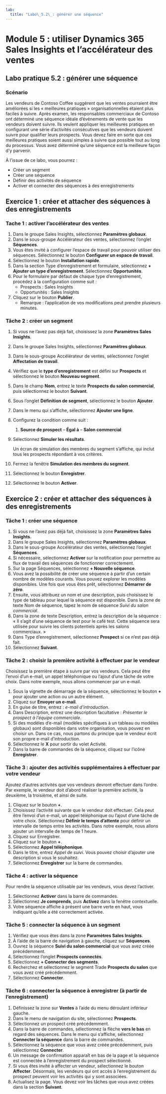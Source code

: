 ```yaml
---
lab:
  title: "Labo\_5.2\_: générer une séquence"
---
```


# Module 5 : utiliser Dynamics 365 Sales Insights et l’accélérateur des ventes 

## Labo pratique 5.2 : générer une séquence

### Scénario
Les vendeurs de Contoso Coffee suggèrent que les ventes pourraient être améliorées si les « meilleures pratiques » organisationnelles étaient plus faciles à suivre. Après examen, les responsables commerciaux de Contoso ont déterminé une séquence idéale d’événements de vente que les vendeurs doivent suivre. Ils veulent appliquer les meilleures pratiques en configurant une série d’activités consécutives que les vendeurs doivent suivre pour qualifier leurs prospects. Vous devez faire en sorte que ces meilleures pratiques soient aussi simples à suivre que possible tout au long du processus. Vous avez déterminé qu’une séquence est la meilleure façon d’y parvenir.

À l’issue de ce labo, vous pourrez :

-   Créer un segment
-   Créer une séquence
-   Définir des activités de séquence
-   Activer et connecter des séquences à des enregistrements

## Exercice 1 : créer et attacher des séquences à des enregistrements

### Tache 1 : activer l’accélérateur des ventes

1.  Dans le groupe Sales Insights, sélectionnez **Paramètres globaux**.
2.  Dans le sous-groupe Accélérateur des ventes, sélectionnez l’onglet **Séquences**.
3.  Vous êtes invité à configurer l’espace de travail pour pouvoir utiliser des séquences. Sélectionnez le bouton **Configurer un espace de travail**.
4.  Sélectionnez le bouton **Installation rapide**.
5.  Dans la section Type d’enregistrement et formulaire, sélectionnez **+ Ajouter un type d’enregistrement**. Sélectionnez **Opportunités**.
6.  Pour le formulaire par défaut de chaque type d’enregistrement, procédez à la configuration comme suit :
    -   Prospects : Sales Insights
    -   Opportunités : Sales Insights
7.  Cliquez sur le bouton **Publier**.
    -   Remarque : l’application de vos modifications peut prendre plusieurs minutes.

### Tâche 2 : créer un segment

1.  Si vous ne l’avez pas déjà fait, choisissez la zone **Paramètres Sales Insights**.
2.  Dans le groupe Sales Insights, sélectionnez **Paramètres globaux**.
3.  Dans le sous-groupe Accélérateur de ventes, sélectionnez l’onglet **Affectation de travail**.
4.  Vérifiez que le **type d’enregistrement** est défini sur **Prospects** et sélectionnez le bouton **Nouveau segment**.
5.  Dans le champ **Nom**, entrez le texte **Prospects du salon commercial**, puis sélectionnez le bouton **Suivant**.
6.  Sous l’onglet **Définition de segment**, sélectionnez le bouton **Ajouter**.
7.  Dans le menu qui s’affiche, sélectionnez **Ajouter une ligne**.
8.  Configurez la condition comme suit :
    1.  **Source de prospect** – **Égal à** – **Salon commercial**
9.  Sélectionnez **Simuler les résultats**.

    Un écran de simulation des membres du segment s’affiche, qui inclut tous les prospects répondant à vos critères.

10. Fermez la fenêtre **Simulation des membres du segment**.
11. Sélectionnez le bouton **Enregistrer**.
12. Sélectionnez le bouton **Activer**.

## Exercice 2 : créer et attacher des séquences à des enregistrements

### Tâche 1 : créer une séquence

1.  Si vous ne l’avez pas déjà fait, choisissez la zone **Paramètres Sales Insights**.
2.  Dans le groupe Sales Insights, sélectionnez **Paramètres globaux**.
3.  Dans le sous-groupe Accélérateur des ventes, sélectionnez l’onglet **Séquences**.
4.  Si nécessaire, sélectionnez **Activer** sur la notification pour permettre au flux de travail des séquences de fonctionner correctement.
5.  Sur la page Séquences, sélectionnez **+ Nouvelle séquence**.
6.  Vous avez la possibilité de créer une séquence à partir d’un certain nombre de modèles courants. Vous pouvez explorer les modèles disponibles. Une fois que vous êtes prêt, sélectionnez **Démarrer de zéro**.
7.  Ensuite, vous attribuez un nom et une description, puis choisissez le type de tableau pour lequel la séquence est disponible. Dans la zone de texte Nom de séquence, tapez le nom de séquence *Suivi du salon commercial*.
8.  Dans la zone de texte Description, entrez la description de la séquence : « Il s’agit d’une séquence de test pour le café test. Cette séquence sera utilisée pour suivre les clients potentiels après les salons commerciaux. »
9.  Dans Type d’enregistrement, sélectionnez **Prospect** si ce n’est pas déjà fait.
10. Sélectionnez **Suivant**.

### Tâche 2 : choisir la première activité à effectuer par le vendeur

Choisissez la première étape à suivre par vos vendeurs. Cela peut être l’envoi d’un e-mail, un appel téléphonique ou l’ajout d’une tâche de votre choix. Dans notre exemple, nous allons commencer par un e-mail.

1.  Sous la vignette de démarrage de la séquence, sélectionnez le bouton **+** pour ajouter une action ou un autre élément.
2.  Cliquez sur **Envoyer un e-mail**.
3.  En guise de titre, entrez : *e-mail d’introduction*.
4.  Dans Description, entrez une description facultative : *Présenter le prospect à l’équipe commerciale*.
5.  Si des modèles d’e-mail (modèles spécifiques à un tableau ou modèles globaux) sont disponibles dans votre organisation, vous pouvez en choisir un. Dans ce cas, nous partons du principe que le vendeur écrit son propre e-mail d’introduction.
6.  Sélectionnez le **X** pour sortir du volet Activité.
7.  Dans la barre de commandes de la séquence, cliquez sur l’icône **Enregistrer**.

### Tâche 3 : ajouter des activités supplémentaires à effectuer par votre vendeur

Ajoutez d’autres activités que vos vendeurs devront effectuer dans l’ordre. Par exemple, le vendeur doit d’abord réaliser la première activité, la deuxième, la troisième, et ainsi de suite.

1.  Cliquez sur le bouton **+**.
2.  Choisissez l’activité suivante que le vendeur doit effectuer. Cela peut être l’envoi d’un e-mail, un appel téléphonique ou l’ajout d’une tâche de votre choix. Sélectionnez **Définir le temps d’attente** pour définir un intervalle de temps entre les activités. Dans notre exemple, nous allons ajouter un intervalle de temps de 1 heure.
3.  Cliquez sur Enregistrer.
4.  Cliquez sur le bouton **+**.
5.  Sélectionnez **Appel téléphonique**.
6.  Dans le titre, entrez *Appel de suivi*. Vous pouvez choisir d’ajouter une description si vous le souhaitez.
7.  Sélectionnez **Enregistrer** sur la barre de commandes.

### Tâche 4 : activer la séquence

Pour rendre la séquence utilisable par les vendeurs, vous devez l’activer.

1.  Sélectionnez **Activer** dans la barre de commandes.
2.  Sélectionnez **Je comprends**, puis **Activez** dans la fenêtre contextuelle.
3.  Votre séquence affiche à présent une barre verte en haut, vous indiquant qu’elle a été correctement activée.

### Tâche 5 : connecter la séquence à un segment

1.  Vérifiez que vous êtes dans la zone **Paramètres Sales Insights**.
2.  À l’aide de la barre de navigation à gauche, cliquez sur **Séquences**.
3.  Ouvrez la séquence **Suivi du salon commercial** que vous avez créée précédemment.
4.  Sélectionnez l’onglet **Prospects connectés**.
5.  Sélectionnez **+ Connecter des segments**.
6.  Recherchez et sélectionnez le segment Trade **Prospects du salon** que vous avez créé précédemment.
7.  Sélectionnez **Connecter**.

### Tâche 6 : connecter la séquence à enregistrer (à partir de l’enregistrement)

1.  Définissez la zone sur **Ventes** à l’aide du menu déroulant inférieur gauche.
2.  Dans le menu de navigation du site, sélectionnez **Prospects**.
3.  Sélectionnez un prospect créé précédemment.
4.  Dans la barre de commandes, sélectionnez la flèche **vers le bas** en regard des séquences. Dans le menu qui s’affiche, sélectionnez **Connecter la séquence** dans la barre de commandes.
5.  Sélectionnez la séquence que vous avez créée précédemment, puis sélectionnez **Connecter**.
6.  Un message de confirmation apparaît en bas de la page et la séquence est connectée à l’enregistrement du prospect sélectionné.
7.  Si vous êtes invité à affecter un vendeur, sélectionnez le bouton **Affecter**. Désormais, les vendeurs qui ont accès à l’enregistrement du prospect peuvent voir les activités qui y sont associées.
8.  Actualisez la page. Vous devez voir les tâches que vous avez créées dans la section **Suivant**.

